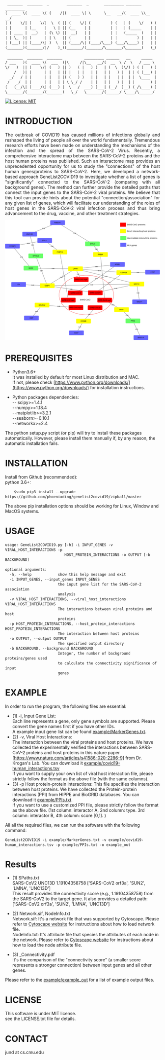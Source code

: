 ```

 _______  _______  _        _______  _       _________ _______ _________
(  ____ \(  ____ \( (    /|(  ____ \( \      \__   __/(  ____ \\__   __/
| (    \/| (    \/|  \  ( || (    \/| (         ) (   | (    \/   ) (   
| |      | (__    |   \ | || (__    | |         | |   | (_____    | |   
| | ____ |  __)   | (\ \) ||  __)   | |         | |   (_____  )   | |   
| | \_  )| (      | | \   || (      | |         | |         ) |   | |   
| (___) || (____/\| )  \  || (____/\| (____/\___) (___/\____) |   | |   
(_______)(_______/|/    )_)(_______/(_______/\_______/\_______)   )_(   
                                                                        
 _______  _______  _______          _________ ______   __     _____  
/ ___   )(  ____ \(  ___  )|\     /|\__   __/(  __  \ /  \   / ___ \ 
\/   )  || (    \/| (   ) || )   ( |   ) (   | (  \  )\/) ) ( (   ) )
    /   )| |      | |   | || |   | |   | |   | |   ) |  | | ( (___) |
  _/   / | |      | |   | |( (   ) )   | |   | |   | |  | |  \____  |
 /   _/  | |      | |   | | \ \_/ /    | |   | |   ) |  | |       ) |
(   (__/\| (____/\| (___) |  \   /  ___) (___| (__/  )__) (_/\____) )
\_______/(_______/(_______)   \_/   \_______/(______/ \____/\______/ 

 ```                                                                                        
[![License: MIT](https://img.shields.io/badge/License-MIT-yellow.svg)](https://opensource.org/licenses/MIT)

# INTRODUCTION 
<div style="text-align: justify"> 
The outbreak of COVID19 has caused millions of infections globally and reshaped the living of people all over the world fundamentally.  
Tremendous research efforts have been made on understanding the mechanisms of the infection and the spread of the SARS-CoV-2 Virus. 
Recently, a comprehensive interactome map between the SARS-CoV-2 proteins and the host human proteins was published. Such an interactome map provides an unprecedented opportunity for us to study the "connections" of the host human genes/proteins to SARS-CoV-2.   Here, we developed a network-based approach
GeneList2COVID19 to investigate whether a list of genes is "significantly" connected to the SARS-CoV-2 (comparing with all background genes).  
The method can further provide the detailed paths that connect the input genes to the SARS-CoV-2 viral proteins. 
We believe that this tool can provide hints about the potential "connection/association" for any given list of genes, which will facilitate our understanding 
of the roles of host genes in the SARS-CoV-2 viral infection process and thus bring advancement to the drug, vaccine, and other treatment strategies.   
</div>  

![analysis](./image/Fig1.jpg)

# PREREQUISITES

* Python3.6+  
It was installed by default for most Linux distribution and MAC.  
If not, please check [https://www.python.org/downloads/](https://www.python.org/downloads/) for installation 
instructions. 

* Python packages dependencies:  
	-- scipy>=1.4.1  
	--numpy>=1.18.4  
	--matplotlib>=3.2.1  
	--seaborn>=0.10.1  
	--networkx>=2.4  

The python setup.py script (or pip) will try to install these packages automatically.
However, please install them manually if, by any reason, the automatic 
installation fails. 

# INSTALLATION
 
Install from Github (recommended):    
python 3.6+: 

```shell
	$sudo pip3 install --upgrade https://github.com/phoenixding/genelist2covid19/zipball/master
```


The above pip installation options should be working for Linux, Window and MacOS systems.   
  
# USAGE

```shell
usage: GeneList2COVID19.py [-h] -i INPUT_GENES -v VIRAL_HOST_INTERACTIONS -p
                           HOST_PROTEIN_INTERACTIONS -o OUTPUT [-b BACKGROUND]

optional arguments:
  -h, --help            show this help message and exit
  -i INPUT_GENES, --input_genes INPUT_GENES
                        the input gene list for the SARS-CoV-2 association
                        analysis
  -v VIRAL_HOST_INTERACTIONS, --viral_host_interactions VIRAL_HOST_INTERACTIONS
                        The interactions between viral proteins and host
                        proteins
  -p HOST_PROTEIN_INTERACTIONS, --host_protein_interactions HOST_PROTEIN_INTERACTIONS
                        The interaction between host proteins
  -o OUTPUT, --output OUTPUT
                        The specified output directory
  -b BACKGROUND, --background BACKGROUND
                        Integer, the number of background proteins/genes used
                        to calculate the connectivity significance of input
                        genes                        
```

# EXAMPLE
In order to run the program, the following files are essential: 
* (1) -i, Input Gene List:   
Each line represents a gene, only gene symbols are supported. Please convert the gene names first if you have other IDs.   
A example input gene list can be found [example/MarkerGenes.txt](example/MarkerGenes.txt).
* (2) -v, Viral Host Interactions:     
The interaction between the viral proteins and host proteins. 
We have collected the experimentally verified the interactions between SARS-CoV-2 proteins and host proteins in this nature paper [https://www.nature.com/articles/s41586-020-2286-9] from Dr. Krogan's Lab.
You can download it [example/covid19-human_interactions.tsv](example/covid19-human_interactions.tsv)  
If you want to supply your own list of viral host interaction file, please strictly follow the format as the above file (with the same columns). 
* (3) -p Host protein-protein interactions: 
This file specifies the interaction between host proteins. We have collected the Protein-protein interactions (PPI) from HIPPE and BioGRID databases. 
You can download it [example/PPIs.txt](example/PPIs.txt).   
If you want to use a customized PPI file, please strictly follow the format as the above file.  (1st column: interactor A, 2nd column: type. 3rd column: interactor B, 4th column: score [0,1]. )


All all the required files, we can run the software with the following command:    
```shell
GeneList2COVID19 -i example/MarkerGenes.txt -v example/covid19-human_interactions.tsv -p example/PPIs.txt -o example_out
```

# Results
* (1) SPaths.txt   
SARS-CoV2	UNC13D	1.19104358758	['SARS-CoV2 orf3a', 'SUN2', 'LMNA', 'UNC13D']  
This result provides the connectivity score (e.g., 1.19104358758) from the SARS-CoV2 to the target gene. 
It also provides a detailed path: ['SARS-CoV2 orf3a', 'SUN2', 'LMNA', 'UNC13D']    

* (2) Network.sif, NodeInfo.txt  
Network.sif: It's a network file that was supported by Cytoscape. Please refer to [Cytoscape website](https://cytoscape.org/) for instructions about how to load network file.   
NodeInfo.txt: It's attribute file that species the attributes of each node in the network.  Please refer to [Cytoscape website](https://cytoscape.org/) for instructions about how to load the node attribute file.   

* (3) _Connectivity.pdf    
It's the comparison of the "connectivity score" (a smaller score represents a stronger connection)  between input genes and all other genes.  

Please refer to the [example/example_out](example/example_out) for a list of example output files. 

# LICENSE 
 
This software is under MIT license.  
see the LICENSE.txt file for details. 


# CONTACT
jund  at cs.cmu.edu




                                 
                                 
                                 
                                 
                                 

                                                     
